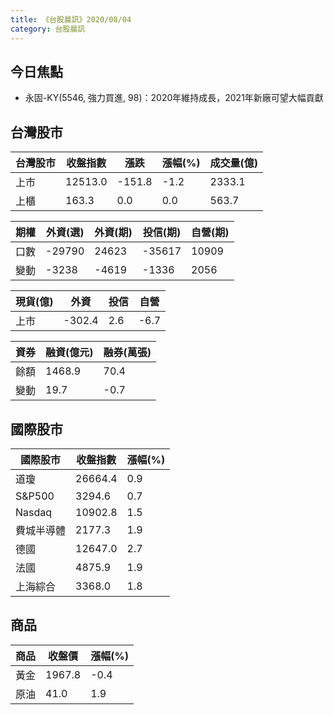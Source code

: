 ```yaml
---
title: 《台股晨訊》2020/08/04
category: 台股晨訊
---
```


今日焦點
----------------------

* 永固-KY(5546, 強力買進, 98)：2020年維持成長，2021年新廠可望大幅貢獻

台灣股市
----------------------

台灣股市|收盤指數|漲跌|漲幅(%)|成交量(億)
--|--|--|--|--
上市|12513.0|-151.8|-1.2|2333.1
上櫃|163.3|0.0|0.0|563.7

期權|外資(選)|外資(期)|投信(期)|自營(期)
--|--|--|--|--
口數|-29790|24623|-35617|10909
變動|-3238|-4619|-1336|2056

現貨(億)|外資|投信|自營
--|--|--|--
上市|-302.4|2.6|-6.7

資券|融資(億元)|融券(萬張)
--|--|--
餘額|1468.9|70.4
變動|19.7|-0.7

國際股市
------------------

國際股市|收盤指數|漲幅(%)
--|--|--
道瓊|26664.4|0.9
S&P500|3294.6|0.7
Nasdaq|10902.8|1.5
費城半導體|2177.3|1.9
德國|12647.0|2.7
法國|4875.9|1.9
上海綜合|3368.0|1.8

商品
---------------

商品|收盤價|漲幅(%)
--|--|--
黃金|1967.8|-0.4
原油|41.0|1.9
